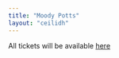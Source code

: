 ```yaml
---
title: "Moody Potts"
layout: "ceilidh"
---
```


All tickets will be available [here](https://buytickets.at/oxfolkceilidhs)

